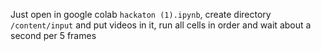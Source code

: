 Just open in google colab `hackaton (1).ipynb`, create directory `/content/input` and put videos in it, run all cells in order and wait about a second per 5 frames 
